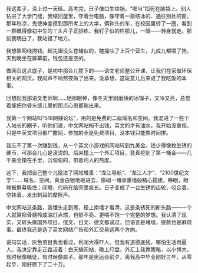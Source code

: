 我这辈子，没上过一天班。高考完，日子像口生铁锅，“哐当”扣死在脑袋上。别人钻进了大学门缝，我缩回屋里，守着台电脑，像守着一扇结冰的、通往别处的窗。那年秋凉，鬼使神差摸到那所考上的大学，俩钟头的车，在校园里转了一圈，看到一群嫩得像初中生的丫头片子正排练，我钉子似的杵那儿，一眼——转身就走。那刻我明白了，我站错了地方。

我想靠网线捞钱。起先跟没头苍蝇似的，瞎捅咕了上百个营生，九成九都喂了狗。天到晚坐在屏幕前，钱包还是空的。

做网页这点底子，是初中那会儿攒下的——语文老师整公开课，让我们在家做环保相关的网页。我闷声不响熬夜做了出来。没承想，这玩意儿后来成了我吃饭的本事。

回想起我那语文老师啊……她那眼神，像冬天里刚磨快的冰镩子，又冷又亮，总觉着能把你骨头缝儿里的那点心思都剐出来。

我第一个网站叫“518网赚论坛”，用的是免费的二级域名和空间。我混进了一些个人站长的圈子，听他们说，中文网站掏不出钱，英文的才有油水。我开始没重视，只是中英文项目都广撒网，参加的全是免费项目，没本钱只能靠时间拼。

我忘不了第一次赚到钱，从一个英文小游戏的网站转到九美金。钱少得像枚生锈的硬币，可那会儿心是滚烫的。后来撞上一个外汇项目，竟真挖到了第一桶金——几千美金攥在手里，沉甸甸的，带着灼人的热度。

这下，我把自己整个儿投进了网站堆里：“龙江导航”、“龙江人才”、“2100世纪文学”…… 域名、空间，真金白银地砸进去，像砌一堵承重墙般精心搭建。睁眼，眼球被屏幕吸住；闭眼，代码在脑壳里疯长。日子变成了一台生锈的齿轮，咬合着，空转着，发出刺耳的摩擦声。

中文网站这条路，我埋头走到黑，撞上南墙才看清，这是条锈死的断头路——一个人就算把骨髓榨成油灯点燃，也照不亮、更喂不饱一个完整的梦想。我认清了现实，又转头做国外项目。俄文、日文、德文都试过，但语言是堵墙，提款也是麻烦事。最终我还是选了英文网站广告和外汇交易这两个方向。

说句实话，灰色项目我也看过，利润大得吓人。但我有道德底线，哪怕生活再逼人。我决定靠走正路活着：白天搞网站，晚上盯盘。外汇上我靠策略，以小博大，有时候像赌徒，有时候像疯子。那年是奥运会前夕，离我高中毕业刚好三年，从零起步，刚好攒下了二十万。